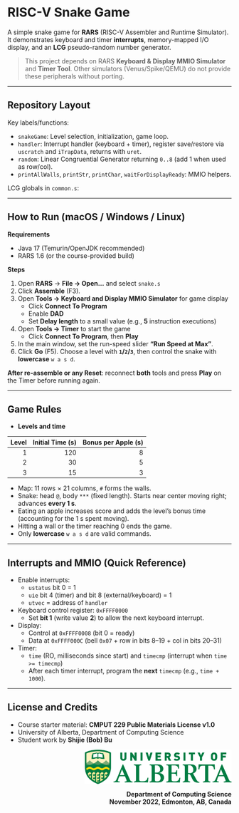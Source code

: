 # RISC-V Snake Game

A simple snake game for **RARS** (RISC-V Assembler and Runtime Simulator). It demonstrates keyboard and timer **interrupts**, memory-mapped I/O display, and an **LCG** pseudo-random number generator.

> This project depends on RARS **Keyboard & Display MMIO Simulator** and **Timer Tool**. Other simulators (Venus/Spike/QEMU) do not provide these peripherals without porting.

---

## Repository Layout


Key labels/functions:
- `snakeGame`: Level selection, initialization, game loop.
- `handler`: Interrupt handler (keyboard + timer), register save/restore via `uscratch` and `iTrapData`, returns with `uret`.
- `random`: Linear Congruential Generator returning `0..8` (add 1 when used as row/col).
- `printAllWalls`, `printStr`, `printChar`, `waitForDisplayReady`: MMIO helpers.

LCG globals in `common.s`:



---

## How to Run (macOS / Windows / Linux)

**Requirements**
- Java 17 (Temurin/OpenJDK recommended)
- RARS 1.6 (or the course-provided build)

**Steps**
1. Open **RARS** → **File → Open…** and select `snake.s`  
2. Click **Assemble** (F3).
3. Open **Tools → Keyboard and Display MMIO Simulator** for game display
   - Click **Connect To Program**  
   - Enable **DAD**  
   - Set **Delay length** to a small value (e.g., **5** instruction executions)
4. Open **Tools → Timer** to start the game
   - Click **Connect To Program**, then **Play**
5. In the main window, set the run-speed slider **“Run Speed at Max”**.
6. Click **Go** (F5). Choose a level with **`1`/`2`/`3`**, then control the snake with **lowercase** `w a s d`.

**After re-assemble or any Reset**: reconnect **both** tools and press **Play** on the Timer before running again.

---

## Game Rules

- **Levels and time**

| Level | Initial Time (s) | Bonus per Apple (s) |
|------:|------------------:|--------------------:|
| 1     | 120               | 8                   |
| 2     | 30                | 5                   |
| 3     | 15                | 3                   |

- Map: 11 rows × 21 columns, `#` forms the walls.  
- Snake: head `@`, body `***` (fixed length). Starts near center moving right; advances **every 1 s**.  
- Eating an apple increases score and adds the level’s bonus time (accounting for the 1 s spent moving).  
- Hitting a wall or the timer reaching 0 ends the game.  
- Only **lowercase** `w a s d` are valid commands.

---

## Interrupts and MMIO (Quick Reference)

- Enable interrupts:
  - `ustatus` bit 0 = 1
  - `uie` bit 4 (timer) and bit 8 (external/keyboard) = 1
  - `utvec` = address of `handler`
- Keyboard control register: `0xFFFF0000`  
  - Set **bit 1** (write value **2**) to allow the next keyboard interrupt.
- Display:
  - Control at `0xFFFF0008` (bit 0 = ready)  
  - Data at `0xFFFF000C` (bell `0x07` + row in bits 8–19 + col in bits 20–31)
- Timer:
  - `time` (RO, milliseconds since start) and `timecmp` (interrupt when `time >= timecmp`)  
  - After each timer interrupt, program the **next** `timecmp` (e.g., `time + 1000`).

---

## License and Credits

- Course starter material: **CMPUT 229 Public Materials License v1.0**  
- University of Alberta, Department of Computing Science  
- Student work by **Shijie (Bob) Bu**


<div align="right">

<img src="UofAlbertalogo.svg" alt="University of Alberta Logo" width="330px" style="vertical-align: middle;">
</p>
<p style="margin: 0; font-size: 14px; font-weight: bold;">
Department of Computing Science
</p>
<p style="margin: 0; font-size: 14px; font-weight: bold;">
November 2022, Edmonton, AB, Canada
</p>

</div>
